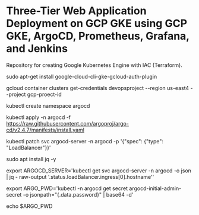 # Three-Tier Web Application Deployment on GCP GKE using GCP GKE, ArgoCD, Prometheus, Grafana, and Jenkins

Repository for creating Google Kubernetes Engine with IAC (Terraform).

sudo apt-get install google-cloud-cli-gke-gcloud-auth-plugin

gcloud container clusters get-credentials devopsproject --region us-east4 --project gcp-proect-id

kubectl create namespace argocd

kubectl apply -n argocd -f https://raw.githubusercontent.com/argoproj/argo-cd/v2.4.7/manifests/install.yaml

kubectl patch svc argocd-server -n argocd -p '{"spec": {"type": "LoadBalancer"}}'

sudo apt install jq -y

export ARGOCD_SERVER='kubectl get svc argocd-server -n argocd -o json | jq - raw-output '.status.loadBalancer.ingress[0].hostname''

export ARGO_PWD='kubectl -n argocd get secret argocd-initial-admin-secret -o jsonpath="{.data.password}" | base64 -d'

echo $ARGO_PWD